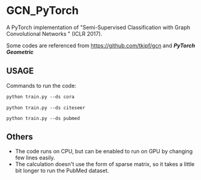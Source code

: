 # GCN_PyTorch

A PyTorch implementation of "Semi-Supervised Classification with Graph Convolutional Networks " (ICLR 2017).

Some codes are referenced from https://github.com/tkipf/gcn and ***PyTorch Geometric***

## USAGE

Commands to run the code:

```commonlisp
python train.py --ds cora
```

```
python train.py --ds citeseer
```

```
python train.py --ds pubmed
```

## Others

- The code runs on CPU, but can be enabled to run on GPU by changing few lines easily.
- The calculation doesn't use the form of sparse matrix, so it takes a little bit longer to run the PubMed dataset.

